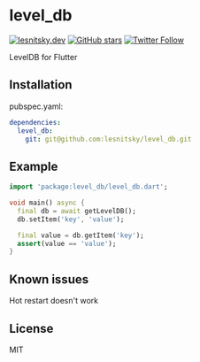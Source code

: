 # level_db

[![lesnitsky.dev](https://lesnitsky.dev/shield.svg?hash=94181)](https://lesnitsky.dev?utm_source=level_db)
[![GitHub stars](https://img.shields.io/github/stars/lesnitsky/level_db.svg?style=social)](https://github.com/lesnitsky/level_db)
[![Twitter Follow](https://img.shields.io/twitter/follow/lesnitsky_dev.svg?label=Follow%20me&style=social)](https://twitter.com/lesnitsky_dev)

LevelDB for Flutter

## Installation

pubspec.yaml:

```yaml
dependencies:
  level_db:
    git: git@github.com:lesnitsky/level_db.git
```

## Example

```dart
import 'package:level_db/level_db.dart';

void main() async {
  final db = await getLevelDB();
  db.setItem('key', 'value');

  final value = db.getItem('key');
  assert(value == 'value');
}
```

## Known issues

Hot restart doesn't work

## License

MIT
